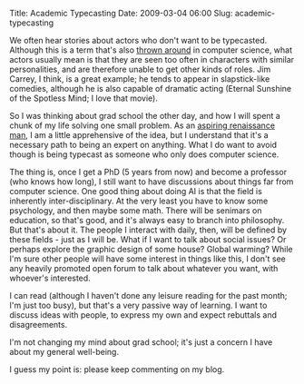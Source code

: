 Title: Academic Typecasting
Date: 2009-03-04 06:00
Slug: academic-typecasting

We often hear stories about actors who don't want to be typecasted.
Although this is a term that's also [thrown
around](http://en.wikipedia.org/wiki/Type_conversion) in computer
science, what actors usually mean is that they are seen too often in
characters with similar personalities, and are therefore unable to get
other kinds of roles. Jim Carrey, I think, is a great example; he tends
to appear in slapstick-like comedies, although he is also capable of
dramatic acting (Eternal Sunshine of the Spotless Mind; I love that
movie).

So I was thinking about grad school the other day, and how I will spent
a chunk of my life solving one small problem. As an [aspiring
renaissance
man](http://justinnhli.com/posts/2008/12/homo-universalis.html), I am
a little apprehensive of the idea, but I understand that it's a
necessary path to being an expert on anything. What I do want to avoid
though is being typecast as someone who only does computer science.

The thing is, once I get a PhD (5 years from now) and become a professor
(who knows how long), I still want to have discussions about things far
from computer science. One good thing about doing AI is that the field
is inherently inter-disciplinary. At the very least you have to know
some psychology, and then maybe some math. There will be senimars on
education, so that's good, and it's always easy to branch into
philosophy. But that's about it. The people I interact with daily, then,
will be defined by these fields - just as I will be. What if I want to
talk about social issues? Or perhaps explore the graphic design of some
house? Global warming? While I'm sure other people will have some
interest in things like this, I don't see any heavily promoted open
forum to talk about whatever you want, with whoever's interested.

I can read (although I haven't done any leisure reading for the past
month; I'm just too busy), but that's a very passive way of learning. I
want to discuss ideas with people, to express my own and expect
rebuttals and disagreements.

I'm not changing my mind about grad school; it's just a concern I have
about my general well-being.

I guess my point is: please keep commenting on my blog.

